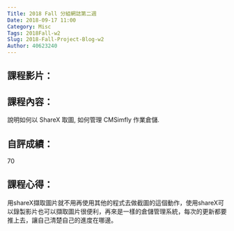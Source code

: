 ```yaml
---
Title: 2018 Fall 分組網誌第二週
Date: 2018-09-17 11:00
Category: Misc
Tags: 2018Fall-w2
Slug: 2018-Fall-Project-Blog-w2
Author: 40623240
---
```




<!-- PELICAN_END_SUMMARY -->

課程影片：
----

課程內容：
----
說明如何以 ShareX 取圖, 如何管理 CMSimfly 作業倉儲.

自評成績：
----
70

課程心得：
----
用shareX擷取圖片就不用再使用其他的程式去做截圖的這個動作，使用shareX可以錄製影片也可以擷取圖片很便利，再來是一樣的倉儲管理系統，每次的更新都要推上去，讓自己清楚自己的進度在哪邊。

